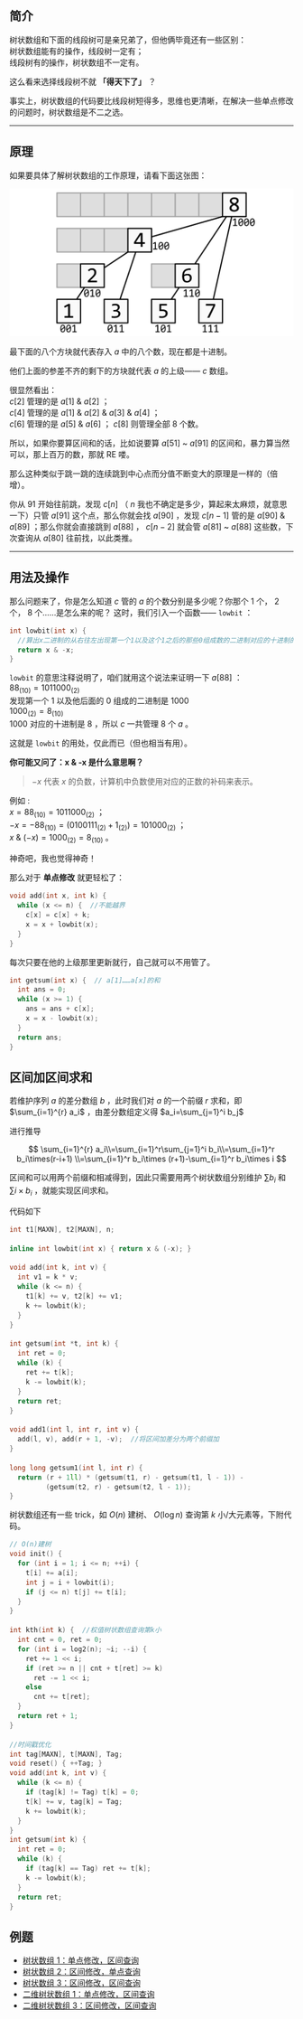 ## 简介

树状数组和下面的线段树可是亲兄弟了，但他俩毕竟还有一些区别：  
树状数组能有的操作，线段树一定有；  
线段树有的操作，树状数组不一定有。

这么看来选择线段树不就 **「得天下了」** ？

事实上，树状数组的代码要比线段树短得多，思维也更清晰，在解决一些单点修改的问题时，树状数组是不二之选。

* * *

## 原理

如果要具体了解树状数组的工作原理，请看下面这张图：

![](./images/bit1.png)

最下面的八个方块就代表存入 $a$ 中的八个数，现在都是十进制。

他们上面的参差不齐的剩下的方块就代表 $a$ 的上级—— $c$ 数组。

很显然看出：  
 $c[2]$ 管理的是 $a[1]$ & $a[2]$ ；  
 $c[4]$ 管理的是 $a[1]$ & $a[2]$ & $a[3]$ & $a[4]$ ；  
 $c[6]$ 管理的是 $a[5]$ & $a[6]$ ； $c[8]$ 则管理全部 $8$ 个数。

所以，如果你要算区间和的话，比如说要算 $a[51]$ ~ $a[91]$ 的区间和，暴力算当然可以，那上百万的数，那就 RE 喽。

那么这种类似于跳一跳的连续跳到中心点而分值不断变大的原理是一样的（倍增）。

你从 $91$ 开始往前跳，发现 $c[n]$ （ $n$ 我也不确定是多少，算起来太麻烦，就意思一下）只管 $a[91]$ 这个点，那么你就会找 $a[90]$ ，发现 $c[n - 1]$ 管的是 $a[90]$ & $a[89]$ ；那么你就会直接跳到 $a[88]$ ， $c[n - 2]$ 就会管 $a[81]$ ~ $a[88]$ 这些数，下次查询从 $a[80]$ 往前找，以此类推。

* * *

## 用法及操作

那么问题来了，你是怎么知道 $c$ 管的 $a$ 的个数分别是多少呢？你那个 $1$ 个， $2$ 个， $8$ 个……是怎么来的呢？
这时，我们引入一个函数—— `lowbit` ：

```cpp
int lowbit(int x) {
  //算出x二进制的从右往左出现第一个1以及这个1之后的那些0组成数的二进制对应的十进制的数
  return x & -x;
}
```

 `lowbit` 的意思注释说明了，咱们就用这个说法来证明一下 $a[88]$ ：  
 $88_{(10)}=1011000_{(2)}$   
发现第一个 $1$ 以及他后面的 $0$ 组成的二进制是 $1000$   
 $1000_{(2)} = 8_{(10)}$   
 $1000$ 对应的十进制是 $8$ ，所以 $c$ 一共管理 $8$ 个 $a$ 。

这就是 `lowbit` 的用处，仅此而已（但也相当有用）。

 **你可能又问了：x & -x 是什么意思啊？** 

>  $-x$ 代表 $x$ 的负数，计算机中负数使用对应的正数的补码来表示。

例如 :  
 $x =88_{(10)}=1011000_{(2)}$ ；  
 $-x = -88_{(10)} = (0100111_{(2)} + 1_{(2)}) =101000_{(2)}$ ；  
 $x\ \& \ (-x) = 1000_{(2)} = 8_{(10)}$ 。

神奇吧，我也觉得神奇！

那么对于 **单点修改** 就更轻松了：

```cpp
void add(int x, int k) {
  while (x <= n) {  //不能越界
    c[x] = c[x] + k;
    x = x + lowbit(x);
  }
}
```

每次只要在他的上级那里更新就行，自己就可以不用管了。

```cpp
int getsum(int x) {  // a[1]……a[x]的和
  int ans = 0;
  while (x >= 1) {
    ans = ans + c[x];
    x = x - lowbit(x);
  }
  return ans;
}
```

## 区间加区间求和

若维护序列 $a$ 的差分数组 $b$ ，此时我们对 $a$ 的一个前缀 $r$ 求和，即 $\sum_{i=1}^{r} a_i$ ，由差分数组定义得 $a_i=\sum_{j=1}^i b_j$ 

进行推导

$$
\sum_{i=1}^{r} a_i\\=\sum_{i=1}^r\sum_{j=1}^i b_i\\=\sum_{i=1}^r b_i\times(r-i+1)
\\=\sum_{i=1}^r b_i\times (r+1)-\sum_{i=1}^r b_i\times i
$$

区间和可以用两个前缀和相减得到，因此只需要用两个树状数组分别维护 $\sum b_i$ 和 $\sum i \times b_i$ ，就能实现区间求和。

代码如下

```cpp
int t1[MAXN], t2[MAXN], n;

inline int lowbit(int x) { return x & (-x); }

void add(int k, int v) {
  int v1 = k * v;
  while (k <= n) {
    t1[k] += v, t2[k] += v1;
    k += lowbit(k);
  }
}

int getsum(int *t, int k) {
  int ret = 0;
  while (k) {
    ret += t[k];
    k -= lowbit(k);
  }
  return ret;
}

void add1(int l, int r, int v) {
  add(l, v), add(r + 1, -v);  //将区间加差分为两个前缀加
}

long long getsum1(int l, int r) {
  return (r + 1ll) * (getsum(t1, r) - getsum(t1, l - 1)) -
         (getsum(t2, r) - getsum(t2, l - 1));
}
```

树状数组还有一些 trick，如 $O(n)$ 建树、 $O(\log n)$ 查询第 $k$ 小/大元素等，下附代码。

```cpp
// O(n)建树
void init() {
  for (int i = 1; i <= n; ++i) {
    t[i] += a[i];
    int j = i + lowbit(i);
    if (j <= n) t[j] += t[i];
  }
}

int kth(int k) {  //权值树状数组查询第k小
  int cnt = 0, ret = 0;
  for (int i = log2(n); ~i; --i) {
    ret += 1 << i;
    if (ret >= n || cnt + t[ret] >= k)
      ret -= 1 << i;
    else
      cnt += t[ret];
  }
  return ret + 1;
}

//时间戳优化
int tag[MAXN], t[MAXN], Tag;
void reset() { ++Tag; }
void add(int k, int v) {
  while (k <= n) {
    if (tag[k] != Tag) t[k] = 0;
    t[k] += v, tag[k] = Tag;
    k += lowbit(k);
  }
}
int getsum(int k) {
  int ret = 0;
  while (k) {
    if (tag[k] == Tag) ret += t[k];
    k -= lowbit(k);
  }
  return ret;
}
```

## 例题

-   [树状数组 1：单点修改，区间查询](https://loj.ac/problem/130)
-   [树状数组 2：区间修改，单点查询](https://loj.ac/problem/131)
-   [树状数组 3：区间修改，区间查询](https://loj.ac/problem/132)
-   [二维树状数组 1：单点修改，区间查询](https://loj.ac/problem/133)
-   [二维树状数组 3：区间修改，区间查询](https://loj.ac/problem/135)
